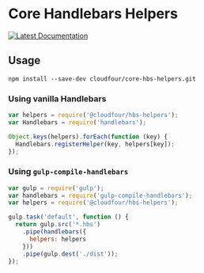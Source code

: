 # Core Handlebars Helpers

[![Latest Documentation](https://doxdox.org/images/badge-flat.svg)](https://doxdox.org/cloudfour/core-hbs-helpers/)

## Usage

```
npm install --save-dev cloudfour/core-hbs-helpers.git
```

### Using vanilla Handlebars
```js
var helpers = require('@cloudfour/hbs-helpers');
var Handlebars = require('handlebars');

Object.keys(helpers).forEach(function (key) {
  Handlebars.registerHelper(key, helpers[key]);
});
```

### Using `gulp-compile-handlebars`
```js
var gulp = require('gulp');
var handlebars = require('gulp-compile-handlebars');
var helpers = require('@cloudfour/hbs-helpers');

gulp.task('default', function () {
  return gulp.src('*.hbs')
    .pipe(handlebars({
      helpers: helpers
    }))
    .pipe(gulp.dest('./dist'));
});
```

